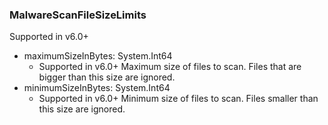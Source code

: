 ### MalwareScanFileSizeLimits
Supported in v6.0+

- maximumSizeInBytes: System.Int64
  - Supported in v6.0+
  Maximum size of files to scan. Files that are bigger than this size are ignored.
- minimumSizeInBytes: System.Int64
  - Supported in v6.0+
  Minimum size of files to scan. Files smaller than this size are ignored.
